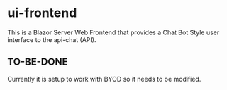 # ui-frontend
This is a Blazor Server Web Frontend that provides a Chat Bot Style user interface to the api-chat (API).  

## TO-BE-DONE
Currently it is setup to work with BYOD so it needs to be modified.
